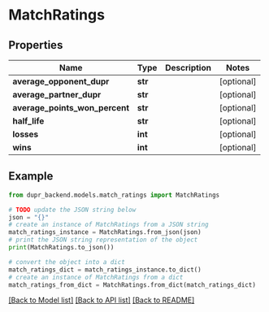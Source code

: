 # MatchRatings


## Properties

Name | Type | Description | Notes
------------ | ------------- | ------------- | -------------
**average_opponent_dupr** | **str** |  | [optional] 
**average_partner_dupr** | **str** |  | [optional] 
**average_points_won_percent** | **str** |  | [optional] 
**half_life** | **str** |  | [optional] 
**losses** | **int** |  | [optional] 
**wins** | **int** |  | [optional] 

## Example

```python
from dupr_backend.models.match_ratings import MatchRatings

# TODO update the JSON string below
json = "{}"
# create an instance of MatchRatings from a JSON string
match_ratings_instance = MatchRatings.from_json(json)
# print the JSON string representation of the object
print(MatchRatings.to_json())

# convert the object into a dict
match_ratings_dict = match_ratings_instance.to_dict()
# create an instance of MatchRatings from a dict
match_ratings_from_dict = MatchRatings.from_dict(match_ratings_dict)
```
[[Back to Model list]](../README.md#documentation-for-models) [[Back to API list]](../README.md#documentation-for-api-endpoints) [[Back to README]](../README.md)


